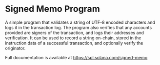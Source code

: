 # Signed Memo Program

A simple program that validates a string of UTF-8 encoded characters and logs it
in the transaction log. The program also verifies that any accounts provided are
signers of the transaction, and logs their addresses and verification. It can be
used to record a string on-chain, stored in the instruction data of a successful
transaction, and optionally verify the originator.

Full documentation is available at https://spl.solana.com/signed-memo
